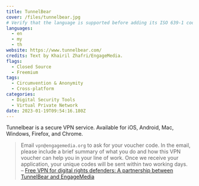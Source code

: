 ```yaml
---
title: TunnelBear
cover: /files/tunnelbear.jpg
# Verify that the language is supported before adding its ISO 639-1 code here. without the country code, i.e. ms instead of ms_MY.
languages:
  - en
  - my
  - th
website: https://www.tunnelbear.com/
credits: Text by Khairil Zhafri/EngageMedia.
flags:
  - Closed Source
  - Freemium
tags:
  - Circumvention & Anonymity
  - Cross-platform
categories:
  - Digital Security Tools
  - Virtual Private Network
date: 2023-01-19T09:54:16.180Z
---
```

Tunnelbear is a secure VPN service. Available for iOS, Android, Mac, Windows, Firefox, and Chrome.

> Email `vpn@engagemedia.org` to ask for your voucher code. In the email, please include a brief summary of what you do and how this VPN voucher can help you in your line of work. Once we receive your application, your unique codes will be sent within two working days.\
> –﻿ [Free VPN for digital rights defenders: A partnership between TunnelBear and EngageMedia
](https://engagemedia.org/projects/tunnelbear/)